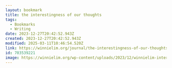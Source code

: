 ```yaml
---
layout: bookmark
title: the interestingness of our thoughts
tags:
  - Bookmarks
  - Writing
date: 2023-12-27T20:42:52.943Z
created: 2023-12-27T20:42:52.943Z
modified: 2025-03-11T10:46:54.520Z
link: https://winnielim.org/journal/the-interestingness-of-our-thoughts/
id: 703539221
image: https://winnielim.org/wp-content/uploads/2023/12/winnielim-interestingness-of-thoughts.png
---
```

